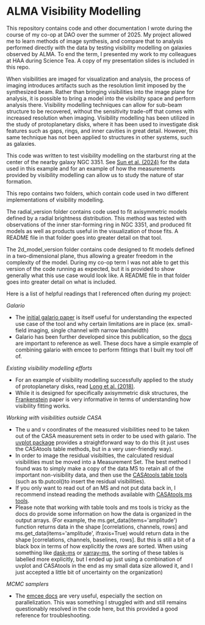 # ALMA Visibility Modelling
This repository contains code and other documentation I wrote during the course of my co-op at DAO over the summer of 2025. My project allowed me to learn methods of image synthesis, and compare that to analysis performed directly with the data by testing visibility modelling on galaxies observed by ALMA. To end the term, I presented my work to my colleagues at HAA during Science Tea. A copy of my presentation slides is included in this repo.

When visibilities are imaged for visualization and analysis, the process of imaging introduces artifacts such as the resolution limit imposed by the synthesized beam. Rather than bringing visibilities into the image plane for analysis, it is possible to bring a model into the visibility space and perform analysis there. Visibility modelling techniques can allow for sub-beam structure to be recovered, without the sensitivity trade-off that comes with increased resolution when imaging. Visibility modelling has been utilized in the study of protoplanetary disks, where it has been used to investigate disk features such as gaps, rings, and inner cavities in great detail. However, this same technique has not been applied to structures in other systems, such as galaxies. 

This code was written to test visibility modelling on the starburst ring at the center of the nearby galaxy NGC 3351. See [Sun et al. (2024)](https://ui.adsabs.harvard.edu/abs/2024ApJ...967..133S/abstract) for the data used in this example and for an example of how the measurements provided by visibility modelling can allow us to study the nature of star formation. 

This repo contains two folders, which contain code used in two different implementations of visibility modelling. 

The radial_version folder contains code used to fit axisymmetric models defined by a radial brightness distribution. This method was tested with observations of the inner star-forming ring in NGC 3351, and produced fit models as well as products useful in the visualization of those fits. A README file in that folder goes into greater detail on that tool. 

The 2d_model_version folder contains code designed to fit models defined in a two-dimensional plane, thus allowing a greater freedom in the complexity of the model. During my co-op term I was not able to get this version of the code running as expected, but it is provided to show generally what this use case would look like. A README file in that folder goes into greater detail on what is included. 

Here is a list of helpful readings that I referenced often during my project:

*Galario*
- The [initial galario paper](https://ui.adsabs.harvard.edu/abs/2018MNRAS.476.4527T/abstract) is itself useful for understanding the expected use case of the tool and why certain limitations are in place (ex. small-field imaging, single channel with narrow bandwidth)
- Galario has been further developed since this publication, so the [docs](https://mtazzari.github.io/galario/) are important to reference as well. These docs have a simple example of combining galario with emcee to perform fittings that I built my tool off of. 

*Existing visibility modelling efforts*
- For an example of visibility modelling successfully applied to the study of protoplanetary disks, read [Long et al. (2018)](https://ui.adsabs.harvard.edu/abs/2018ApJ...869...17L/abstract). 
- While it is designed for specifically axisymmetric disk structures, the [Frankenstein](https://ui.adsabs.harvard.edu/abs/2020MNRAS.495.3209J/abstract) paper is very informative in terms of understanding how visibility fitting works. 

*Working with visibilities outside CASA*
- The u and v coordinates of the measured visibilities need to be taken out of the CASA measurement sets in order to be used with galario. The [uvplot package](https://uvplot.readthedocs.io/en/latest/) provides a straightforward way to do this (it just uses the CASAtools table methods, but in a very user-friendly way). 
- In order to image the residual visibilties, the calculated residual visibilities must be moved into a Measurement Set. The best method I found was to simply make a copy of the data MS to retain all of the important non-visibility data, and then use the [CASAtools table tools](https://casadocs.readthedocs.io/en/stable/api/tt/casatools.table.html#table) (such as tb.putcol()to insert the residual visibilities). 
- If you only want to read out of an MS and not put data back in, I recommend instead reading the methods available with [CASAtools ms tools](https://casadocs.readthedocs.io/en/stable/api/tt/casatools.ms.html#casatools.ms). 
- Please note that working with table tools and ms tools is tricky as the docs do provide some information on how the data is organized in the output arrays. (For example, the ms.get_data(items='amplitude') function returns data in the shape [correlations, channels, rows] and ms.get_data(items='amplitude', ifraxis=True) would return data in the shape [correlations, channels, baselines, rows]. But this is still a bit of a black box in terms of how explicitly the *rows* are sorted. When using something like [dask-ms](https://dask-ms.readthedocs.io/en/latest/) or [xarray-ms](https://xarray-ms.readthedocs.io/en/latest/), the sorting of these tables is labelled more explicitly, but I ended up just using a combination of uvplot and CASAtools in the end as my small data size allowed it, and I just accepted a little bit of uncertainty on the organization) 

*MCMC samplers*
- The [emcee docs](https://emcee.readthedocs.io/en/stable/) are very useful, especially the section on parallelization. This was something I struggled with and still remains questionably resolved in the code here, but this provided a good reference for troubleshooting. 
